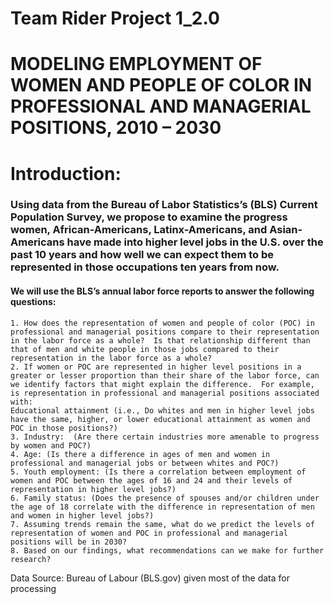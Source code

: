 # Team Rider Project 1_2.0


# MODELING EMPLOYMENT OF WOMEN AND PEOPLE OF COLOR IN PROFESSIONAL AND MANAGERIAL POSITIONS, 2010 – 2030

# Introduction:
    

### Using data from the Bureau of Labor Statistics’s (BLS) Current Population Survey, we propose to examine the progress women, African-Americans, Latinx-Americans, and Asian-Americans have made into higher level jobs in the U.S. over the past 10 years and how well we can expect them to be represented in those occupations ten years from now. 

#### We will use the BLS’s annual labor force reports to answer the following questions:
 
    1. How does the representation of women and people of color (POC) in professional and managerial positions compare to their representation in the labor force as a whole?  Is that relationship different than that of men and white people in those jobs compared to their representation in the labor force as a whole? 
    2. If women or POC are represented in higher level positions in a greater or lesser proportion than their share of the labor force, can we identify factors that might explain the difference.  For example, is representation in professional and managerial positions associated with: 
    Educational attainment (i.e., Do whites and men in higher level jobs have the same, higher, or lower educational attainment as women and POC in those positions?)
    3. Industry:  (Are there certain industries more amenable to progress by women and POC?)
    4. Age: (Is there a difference in ages of men and women in professional and managerial jobs or between whites and POC?)
    5. Youth employment: (Is there a correlation between employment of women and POC between the ages of 16 and 24 and their levels of representation in higher level jobs?)
    6. Family status: (Does the presence of spouses and/or children under the age of 18 correlate with the difference in representation of men and women in higher level jobs?)
    7. Assuming trends remain the same, what do we predict the levels of representation of women and POC in professional and managerial positions will be in 2030? 
    8. Based on our findings, what recommendations can we make for further research?
    
    
    

Data Source: Bureau of Labour (BLS.gov) given most of the data for processing

